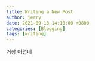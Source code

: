 ```yaml
---
title: Writing a New Post
author: jerry
date: 2021-09-13 14:10:00 +0800
categories: [Blogging]
tags: [writing]
---
```


거참 어렵네